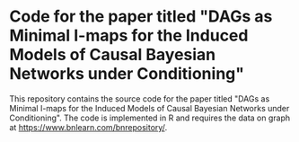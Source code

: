 # Code for the paper titled "DAGs as Minimal I-maps for the Induced Models of Causal Bayesian Networks under Conditioning"

This repository contains the source code for the paper titled "DAGs as Minimal I-maps for the Induced Models of Causal Bayesian Networks under Conditioning". The code is implemented in R and requires the data on graph at https://www.bnlearn.com/bnrepository/.


